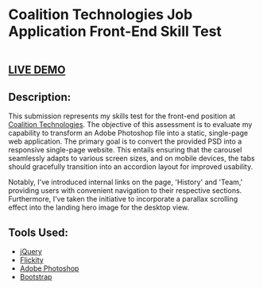 # Coalition Technologies Job Application Front-End Skill Test

<img src='./images/CT_SkillTest_v3.png' alt=''>

## [LIVE DEMO](https://ephemeral-blini-0c99fc.netlify.app/)

## Description: 

This submission represents my skills test for the front-end position at [Coalition Technologies](https://coalitiontechnologies.com/). The objective of this assessment is to evaluate my capability to transform an Adobe Photoshop file into a static, single-page web application. The primary goal is to convert the provided PSD into a responsive single-page website. This entails ensuring that the carousel seamlessly adapts to various screen sizes, and on mobile devices, the tabs should gracefully transition into an accordion layout for improved usability.

Notably, I've introduced internal links on the page, 'History' and 'Team,' providing users with convenient navigation to their respective sections. Furthermore, I've taken the initiative to incorporate a parallax scrolling effect into the landing hero image for the desktop view. 

## Tools Used: 

* [jQuery](https://www.typescriptlang.org/docs/)
* [Flickity](https://reactjs.org/)
* [Adobe Photoshop](https://www.adobe.com/products/photoshop.html)
* [Bootstrap](https://getbootstrap.com/)
